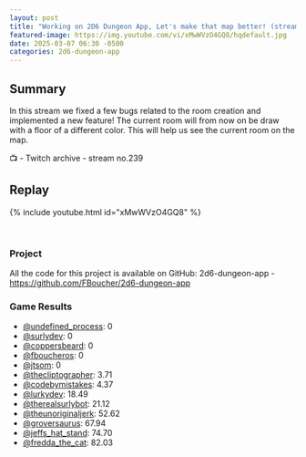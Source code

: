 ```yaml
---
layout: post
title: "Working on 2D6 Dungeon App, Let's make that map better! (stream 240)"
featured-image: https://img.youtube.com/vi/xMwWVzO4GQ8/hqdefault.jpg
date: 2025-03-07 06:30 -0500
categories: 2d6-dungeon-app
---
```

## Summary
In this stream we fixed a few bugs related to the room creation and implemented a new feature! The current room will from now on be draw with a floor of a different color. This will help us see the current room on the map.

📺 - Twitch archive - stream no.239

## Replay

{% include youtube.html id="xMwWVzO4GQ8" %}

<br/><!--more-->

### Project

All the code for this project is available on GitHub: 2d6-dungeon-app - https://github.com/FBoucher/2d6-dungeon-app

### Game Results

- [@undefined_process](https://www.twitch.tv/undefined_process): 0
- [@surlydev](https://www.twitch.tv/surlydev): 0
- [@coppersbeard](https://www.twitch.tv/coppersbeard): 0
- [@fboucheros](https://www.twitch.tv/fboucheros): 0
- [@jtsom](https://www.twitch.tv/jtsom): 0
- [@thecliptographer](https://www.twitch.tv/thecliptographer): 3.71
- [@codebymistakes](https://www.twitch.tv/codebymistakes): 4.37
- [@lurkydev](https://www.twitch.tv/lurkydev): 18.49
- [@therealsurlybot](https://www.twitch.tv/therealsurlybot): 21.12
- [@theunoriginaljerk](https://www.twitch.tv/theunoriginaljerk): 52.62
- [@groversaurus](https://www.twitch.tv/groversaurus): 67.94
- [@jeffs_hat_stand](https://www.twitch.tv/jeffs_hat_stand): 74.70
- [@fredda_the_cat](https://www.twitch.tv/fredda_the_cat): 82.03
